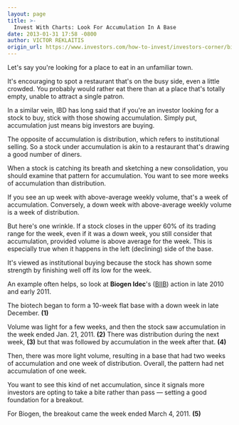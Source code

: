 ```yaml
---
layout: page
title: >-
  Invest With Charts: Look For Accumulation In A Base
date: 2013-01-31 17:58 -0800
author: VICTOR REKLAITIS
origin_url: https://www.investors.com/how-to-invest/investors-corner/biogen-showed-accumulation-in-stock-chart
---
```





Let's say you're looking for a place to eat in an unfamiliar town.


It's encouraging to spot a restaurant that's on the busy side, even a little crowded. You probably would rather eat there than at a place that's totally empty, unable to attract a single patron.


In a similar vein, IBD has long said that if you're an investor looking for a stock to buy, stick with those showing accumulation. Simply put, accumulation just means big investors are buying.


The opposite of accumulation is distribution, which refers to institutional selling. So a stock under accumulation is akin to a restaurant that's drawing a good number of diners.


When a stock is catching its breath and sketching a new consolidation, you should examine that pattern for accumulation. You want to see more weeks of accumulation than distribution.


If you see an up week with above-average weekly volume, that's a week of accumulation. Conversely, a down week with above-average weekly volume is a week of distribution.


But here's one wrinkle. If a stock closes in the upper 60% of its trading range for the week, even if it was a down week, you still consider that accumulation, provided volume is above average for the week. This is especially true when it happens in the left (declining) side of the base.


It's viewed as institutional buying because the stock has shown some strength by finishing well off its low for the week.


An example often helps, so look at **Biogen Idec**'s ([BIIB](https://research.investors.com/quote.aspx?symbol=BIIB)) action in late 2010 and early 2011.


The biotech began to form a 10-week flat base with a down week in late December. **(1)**


Volume was light for a few weeks, and then the stock saw accumulation in the week ended Jan. 21, 2011. **(2)** There was distribution during the next week, **(3)** but that was followed by accumulation in the week after that. **(4)**


Then, there was more light volume, resulting in a base that had two weeks of accumulation and one week of distribution. Overall, the pattern had net accumulation of one week.


You want to see this kind of net accumulation, since it signals more investors are opting to take a bite rather than pass — setting a good foundation for a breakout.


For Biogen, the breakout came the week ended March 4, 2011. **(5)**




